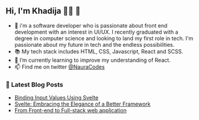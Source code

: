 ## Hi, I'm Khadija 👩‍💻 👋

- 💬 i'm a software developer who is passionate about front end development with an interest in UI/UX. I recently graduated with a degree in computer science and looking to land my first role in tech. I'm passionate about my future in tech and the endless possibilities.
- 📚 My tech stack includes HTML, CSS, Javascript, React and SCSS.
- 🌱 I’m currently learning to improve my understanding of React.
- 📫 Find me on twitter [@NauraCodes](https://twitter.com/NauraCodes?t=qKbZ8DAm-voJr4Z983mUfg&s=09)

### :closed_book: Latest Blog Posts
+ [Binding Input Values Using Svelte](https://naura.hashnode.dev/binding-input-value-using-svelte)
+ [Svelte: Embracing the Elegance of a Better Framework](https://naura.hashnode.dev/svelte-embracing-the-elegance-of-a-better-framework)
+ [From Front-end to Full-stack web application](https://naura.hashnode.dev/from-front-end-to-full-stack-web-application)

<!--
**naura1835/naura1835** is a ✨ _special_ ✨ repository because its `README.md` (this file) appears on your GitHub profile.

Here are some ideas to get you started:

- 🔭 I’m currently working on ...
-  ...
- 👯 I’m looking to collaborate on ...
- 🤔 I’m looking for help with ...
-  Ask me about ...
-  How to reach me: ...
- 😄 Pronouns: ...
- ⚡ Fun fact: ...
-->
